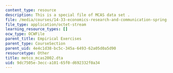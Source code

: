 ```yaml
---
content_type: resource
description: This is a special file of MCAS data set .
file: /media/courses/14-33-economics-research-and-communication-spring-2012/9dc7505e3ecca10165f0d692332f0a34_metco_mcas2002.dta
file_type: application/octet-stream
learning_resource_types: []
ocw_type: OCWFile
parent_title: Empirical Exercises
parent_type: CourseSection
parent_uid: 4e4c1d38-bc5c-345a-6493-62a05d0a5d90
resourcetype: Other
title: metco_mcas2002.dta
uid: 9dc7505e-3ecc-a101-65f0-d692332f0a34
---
```

